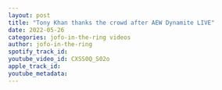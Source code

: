 ```yaml
---
layout: post
title: "Tony Khan thanks the crowd after AEW Dynamite LIVE"
date: 2022-05-26
categories: jofo-in-the-ring videos
author: jofo-in-the-ring
spotify_track_id: 
youtube_video_id: CXSS0Q_S02o
apple_track_id: 
youtube_metadata: 
---
```

